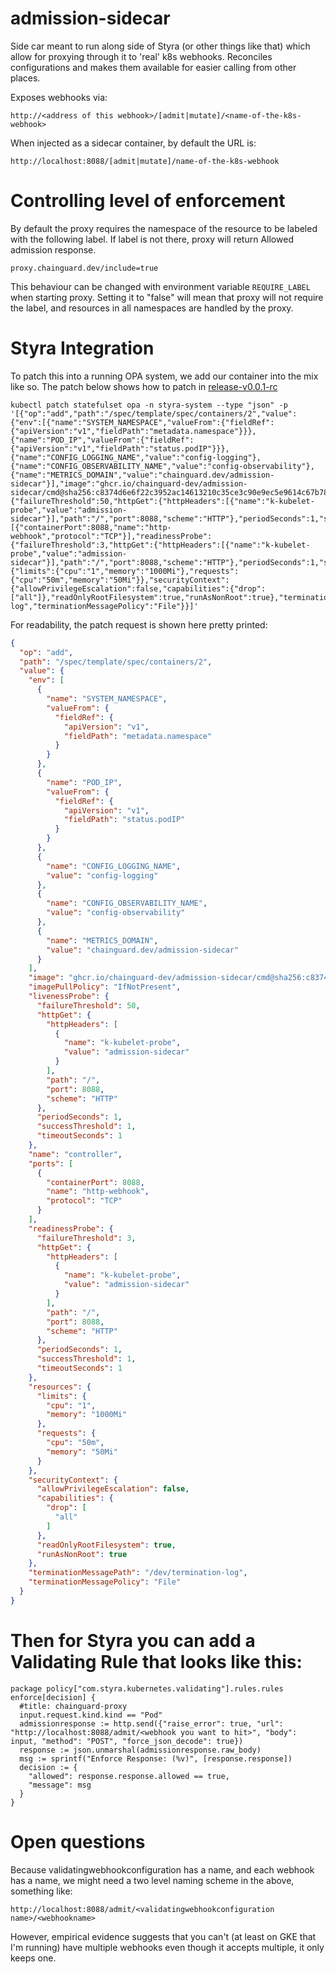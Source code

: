 # admission-sidecar

Side car meant to run along side of Styra (or other things like that) which
allow for proxying through it to 'real' k8s webhooks. Reconciles configurations
and makes them available for easier calling from other places.

Exposes webhooks via:
```
http://<address of this webhook>/[admit|mutate]/<name-of-the-k8s-webhook>
```

When injected as a sidecar container, by default the URL is:
```
http://localhost:8088/[admit|mutate]/name-of-the-k8s-webhook
```

# Controlling level of enforcement

By default the proxy requires the namespace of the resource to be labeled with
the following label. If label is not there, proxy will return Allowed
admission response.
```
proxy.chainguard.dev/include=true
```

This behaviour can be changed with environment variable `REQUIRE_LABEL` when
starting proxy. Setting it to "false" will mean that proxy will not require the
label, and resources in all namespaces are handled by the proxy.

# Styra Integration

To patch this into a running OPA system, we add our container into the mix like
so. The patch below shows how to patch in
[release-v0.0.1-rc](https://github.com/chainguard-dev/admission-sidecar/releases/tag/v0.0.1-rc.1)

```
kubectl patch statefulset opa -n styra-system --type "json" -p '[{"op":"add","path":"/spec/template/spec/containers/2","value": {"env":[{"name":"SYSTEM_NAMESPACE","valueFrom":{"fieldRef":{"apiVersion":"v1","fieldPath":"metadata.namespace"}}},{"name":"POD_IP","valueFrom":{"fieldRef":{"apiVersion":"v1","fieldPath":"status.podIP"}}},{"name":"CONFIG_LOGGING_NAME","value":"config-logging"},{"name":"CONFIG_OBSERVABILITY_NAME","value":"config-observability"},{"name":"METRICS_DOMAIN","value":"chainguard.dev/admission-sidecar"}],"image":"ghcr.io/chainguard-dev/admission-sidecar/cmd@sha256:c8374d6e6f22c3952ac14613210c35ce3c90e9ec5e9614c67b78e7fd6ebc3d79","imagePullPolicy":"IfNotPresent","livenessProbe":{"failureThreshold":50,"httpGet":{"httpHeaders":[{"name":"k-kubelet-probe","value":"admission-sidecar"}],"path":"/","port":8088,"scheme":"HTTP"},"periodSeconds":1,"successThreshold":1,"timeoutSeconds":1},"name":"controller","ports":[{"containerPort":8088,"name":"http-webhook","protocol":"TCP"}],"readinessProbe":{"failureThreshold":3,"httpGet":{"httpHeaders":[{"name":"k-kubelet-probe","value":"admission-sidecar"}],"path":"/","port":8088,"scheme":"HTTP"},"periodSeconds":1,"successThreshold":1,"timeoutSeconds":1},"resources":{"limits":{"cpu":"1","memory":"1000Mi"},"requests":{"cpu":"50m","memory":"50Mi"}},"securityContext":{"allowPrivilegeEscalation":false,"capabilities":{"drop":["all"]},"readOnlyRootFilesystem":true,"runAsNonRoot":true},"terminationMessagePath":"/dev/termination-log","terminationMessagePolicy":"File"}}]'
```

For readability, the patch request is shown here pretty printed:
```json
{
  "op": "add",
  "path": "/spec/template/spec/containers/2",
  "value": {
    "env": [
      {
        "name": "SYSTEM_NAMESPACE",
        "valueFrom": {
          "fieldRef": {
            "apiVersion": "v1",
            "fieldPath": "metadata.namespace"
          }
        }
      },
      {
        "name": "POD_IP",
        "valueFrom": {
          "fieldRef": {
            "apiVersion": "v1",
            "fieldPath": "status.podIP"
          }
        }
      },
      {
        "name": "CONFIG_LOGGING_NAME",
        "value": "config-logging"
      },
      {
        "name": "CONFIG_OBSERVABILITY_NAME",
        "value": "config-observability"
      },
      {
        "name": "METRICS_DOMAIN",
        "value": "chainguard.dev/admission-sidecar"
      }
    ],
    "image": "ghcr.io/chainguard-dev/admission-sidecar/cmd@sha256:c8374d6e6f22c3952ac14613210c35ce3c90e9ec5e9614c67b78e7fd6ebc3d79",
    "imagePullPolicy": "IfNotPresent",
    "livenessProbe": {
      "failureThreshold": 50,
      "httpGet": {
        "httpHeaders": [
          {
            "name": "k-kubelet-probe",
            "value": "admission-sidecar"
          }
        ],
        "path": "/",
        "port": 8088,
        "scheme": "HTTP"
      },
      "periodSeconds": 1,
      "successThreshold": 1,
      "timeoutSeconds": 1
    },
    "name": "controller",
    "ports": [
      {
        "containerPort": 8088,
        "name": "http-webhook",
        "protocol": "TCP"
      }
    ],
    "readinessProbe": {
      "failureThreshold": 3,
      "httpGet": {
        "httpHeaders": [
          {
            "name": "k-kubelet-probe",
            "value": "admission-sidecar"
          }
        ],
        "path": "/",
        "port": 8088,
        "scheme": "HTTP"
      },
      "periodSeconds": 1,
      "successThreshold": 1,
      "timeoutSeconds": 1
    },
    "resources": {
      "limits": {
        "cpu": "1",
        "memory": "1000Mi"
      },
      "requests": {
        "cpu": "50m",
        "memory": "50Mi"
      }
    },
    "securityContext": {
      "allowPrivilegeEscalation": false,
      "capabilities": {
        "drop": [
          "all"
        ]
      },
      "readOnlyRootFilesystem": true,
      "runAsNonRoot": true
    },
    "terminationMessagePath": "/dev/termination-log",
    "terminationMessagePolicy": "File"
  }
}
```


# Then for Styra you can add a Validating Rule that looks like this:

```
package policy["com.styra.kubernetes.validating"].rules.rules
enforce[decision] {
  #title: chainguard-proxy
  input.request.kind.kind == "Pod"
  admissionresponse := http.send({"raise_error": true, "url": "http://localhost:8088/admit/<webhook you want to hit>", "body": input, "method": "POST", "force_json_decode": true})
  response := json.unmarshal(admissionresponse.raw_body)
  msg := sprintf("Enforce Response: (%v)", [response.response])
  decision := {
    "allowed": response.response.allowed == true,
    "message": msg
  }
}
```

# Open questions

Because validatingwebhookconfiguration has a name, and each webhook has a name,
we might need a two level naming scheme in the above, something like:

```
http://localhost:8088/admit/<validatingwebhookconfiguration name>/<webhookname>
```

However, empirical evidence suggests that you can't (at least on GKE that I'm
running) have multiple webhooks even though it accepts multiple, it only keeps
one.
